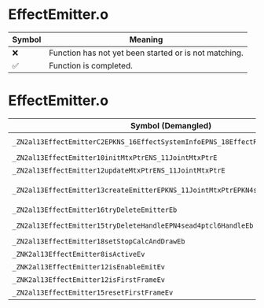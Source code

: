 # EffectEmitter.o
| Symbol | Meaning 
| ------------- | ------------- 
| :x: | Function has not yet been started or is not matching. 
| :white_check_mark: | Function is completed. 


# EffectEmitter.o
| Symbol (Demangled) | Symbol (Mangled) | Decompiled? |
| ------------- |  ------------- | ------------- |
| `_ZN2al13EffectEmitterC2EPKNS_16EffectSystemInfoEPNS_18EffectResourceInfoEi` | `al::EffectEmitter::EffectEmitter(al::EffectSystemInfo const*,al::EffectResourceInfo *,int)` | :white_check_mark: |
| `_ZN2al13EffectEmitter10initMtxPtrENS_11JointMtxPtrE` | `al::EffectEmitter::initMtxPtr(al::JointMtxPtr)` | :white_check_mark: |
| `_ZN2al13EffectEmitter12updateMtxPtrENS_11JointMtxPtrE` | `al::EffectEmitter::updateMtxPtr(al::JointMtxPtr)` | :white_check_mark: |
| `_ZN2al13EffectEmitter13createEmitterEPKNS_11JointMtxPtrEPKN4sead7Vector3IfEEiim` | `al::EffectEmitter::createEmitter(al::JointMtxPtr const*,sead::Vector3<float> const*,int,int,unsigned long)` | :white_check_mark: |
| `_ZN2al13EffectEmitter16tryDeleteEmitterEb` | `al::EffectEmitter::tryDeleteEmitter(bool)` | :white_check_mark: |
| `_ZN2al13EffectEmitter15tryDeleteHandleEPN4sead4ptcl6HandleEb` | `al::EffectEmitter::tryDeleteHandle(sead::ptcl::Handle *,bool)` | :white_check_mark: |
| `_ZN2al13EffectEmitter18setStopCalcAndDrawEb` | `al::EffectEmitter::setStopCalcAndDraw(bool)` | :white_check_mark: |
| `_ZNK2al13EffectEmitter8isActiveEv` | `al::EffectEmitter::isActive(void)const` | :white_check_mark: |
| `_ZNK2al13EffectEmitter12isEnableEmitEv` | `al::EffectEmitter::isEnableEmit(void)const` | :white_check_mark: |
| `_ZNK2al13EffectEmitter12isFirstFrameEv` | `al::EffectEmitter::isFirstFrame(void)const` | :white_check_mark: |
| `_ZN2al13EffectEmitter15resetFirstFrameEv` | `al::EffectEmitter::resetFirstFrame(void)` | :white_check_mark: |
